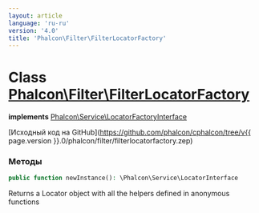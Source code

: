 ```yaml
---
layout: article
language: 'ru-ru'
version: '4.0'
title: 'Phalcon\Filter\FilterLocatorFactory'
---
```

# Class [Phalcon\Filter\FilterLocatorFactory](Phalcon_Filter_FilterLocatorFactory)

**implements** [Phalcon\Service\LocatorFactoryInterface](Phalcon_Service_LocatorFactoryInterface)

[Исходный код на GitHub](https://github.com/phalcon/cphalcon/tree/v{{ page.version }}.0/phalcon/filter/filterlocatorfactory.zep)

### Методы

```php
public function newInstance(): \Phalcon\Service\LocatorInterface
```

Returns a Locator object with all the helpers defined in anonymous functions